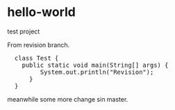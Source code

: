 # hello-world
test project

From revision branch.

<pre>
  class Test {
    public static void main(String[] args) {
         System.out.println("Revision");
      }
  }
</pre>

meanwhile some more change sin master.
